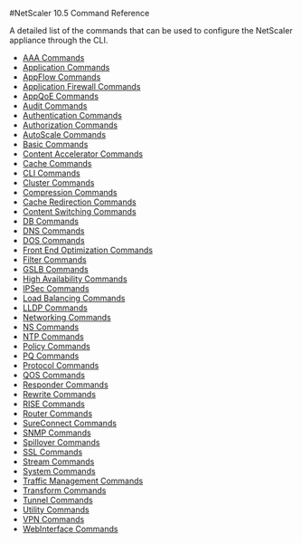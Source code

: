 #NetScaler 10.5  Command Reference



A detailed list of the commands that can be used to configure the NetScaler appliance through the CLI.





<ul><li><a href="../../aaa/aaa-commands">AAA Commands</a></li><li><a href="../../app/application-commands">Application Commands</a></li><li><a href="../../appflow/appflow-commands">AppFlow Commands</a></li><li><a href="../../appfw/application-firewall-commands">Application Firewall Commands</a></li><li><a href="../../appqoe/appqoe-commands">AppQoE Commands</a></li><li><a href="../../audit/audit-commands">Audit Commands</a></li><li><a href="../../authentication/authentication-commands">Authentication Commands</a></li><li><a href="../../authorization/authorization-commands">Authorization Commands</a></li><li><a href="../../autoscale/autoscale-commands">AutoScale Commands</a></li><li><a href="../../basic/basic-commands">Basic Commands</a></li><li><a href="../../ca/content-accelerator-commands">Content Accelerator Commands</a></li><li><a href="../../cache/cache-commands">Cache Commands</a></li><li><a href="../../cli/cli-commands">CLI Commands</a></li><li><a href="../../cluster/cluster-commands">Cluster Commands</a></li><li><a href="../../cmp/compression-commands">Compression Commands</a></li><li><a href="../../cr/cache-redirection-commands">Cache Redirection Commands</a></li><li><a href="../../cs/content-switching-commands">Content Switching Commands</a></li><li><a href="../../db/db-commands">DB Commands</a></li><li><a href="../../dns/dns-commands">DNS Commands</a></li><li><a href="../../dos/dos-commands">DOS Commands</a></li><li><a href="../../feo/front-end-optimization-commands">Front End Optimization Commands</a></li><li><a href="../../filter/filter-commands">Filter Commands</a></li><li><a href="../../gslb/gslb-commands">GSLB Commands</a></li><li><a href="../../ha/high-availability-commands">High Availability Commands</a></li><li><a href="../../ipsec/ipsec-commands">IPSec Commands</a></li><li><a href="../../lb/load-balancing-commands">Load Balancing Commands</a></li><li><a href="../../lldp/lldp-commands">LLDP Commands</a></li><li><a href="../../network/networking-commands">Networking Commands</a></li><li><a href="../../ns/ns-commands">NS Commands</a></li><li><a href="../../ntp/ntp-commands">NTP Commands</a></li><li><a href="../../policy/policy-commands">Policy Commands</a></li><li><a href="../../pq/pq-commands">PQ Commands</a></li><li><a href="../../protocol/protocol-commands">Protocol Commands</a></li><li><a href="../../qos/qos-commands">QOS Commands</a></li><li><a href="../../responder/responder-commands">Responder Commands</a></li><li><a href="../../rewrite/rewrite-commands">Rewrite Commands</a></li><li><a href="../../rise/rise-commands">RISE Commands</a></li><li><a href="../../router/router-commands">Router Commands</a></li><li><a href="../../sc/router-commands">SureConnect Commands</a></li><li><a href="../../snmp/snmp-commands">SNMP Commands</a></li><li><a href="../../spillover/spillover-commands">Spillover Commands</a></li><li><a href="../../ssl/ssl-commands">SSL Commands</a></li><li><a href="../../stream/stream-commands">Stream Commands</a></li><li><a href="../../system/system-commands">System Commands</a></li><li><a href="../../tm/traffic-management-commands">Traffic Management Commands</a></li><li><a href="../../transform/transform-commands">Transform Commands</a></li><li><a href="../../tunnel/tunnel-commands">Tunnel Commands</a></li><li><a href="../../utility/utility-commands">Utility Commands</a></li><li><a href="../../vpn/vpn-commands">VPN Commands</a></li><li><a href="../../wi/webinterface-commands">WebInterface Commands</a></li></ul></div></div></body></html>
